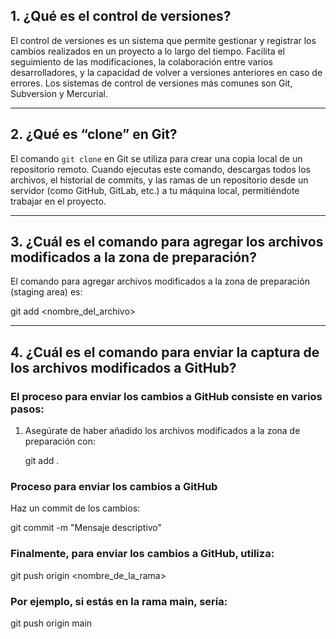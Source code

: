 ## 1. ¿Qué es el control de versiones?

El control de versiones es un sistema que permite gestionar y registrar los cambios realizados en un proyecto a lo largo del tiempo. Facilita el seguimiento de las modificaciones, la colaboración entre varios desarrolladores, y la capacidad de volver a versiones anteriores en caso de errores. Los sistemas de control de versiones más comunes son Git, Subversion y Mercurial.

---

## 2. ¿Qué es “clone” en Git?

El comando `git clone` en Git se utiliza para crear una copia local de un repositorio remoto. Cuando ejecutas este comando, descargas todos los archivos, el historial de commits, y las ramas de un repositorio desde un servidor (como GitHub, GitLab, etc.) a tu máquina local, permitiéndote trabajar en el proyecto.

---

## 3. ¿Cuál es el comando para agregar los archivos modificados a la zona de preparación?

El comando para agregar archivos modificados a la zona de preparación (staging area) es:


git add <nombre_del_archivo>

---

## 4. ¿Cuál es el comando para enviar la captura de los archivos modificados a GitHub?

### El proceso para enviar los cambios a GitHub consiste en varios pasos:

1. Asegúrate de haber añadido los archivos modificados a la zona de preparación con:


   git add .

### Proceso para enviar los cambios a GitHub

Haz un commit de los cambios:


git commit -m "Mensaje descriptivo"


### Finalmente, para enviar los cambios a GitHub, utiliza:

git push origin <nombre_de_la_rama>

### Por ejemplo, si estás en la rama main, sería:

git push origin main